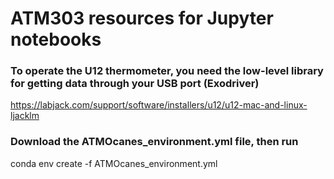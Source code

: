 # ATM303 resources for Jupyter notebooks 

### To operate the U12 thermometer, you need the low-level library for getting data through your USB port (Exodriver) 

https://labjack.com/support/software/installers/u12/u12-mac-and-linux-ljacklm

### Download the ATMOcanes_environment.yml file, then run  

conda env create -f ATMOcanes_environment.yml 
